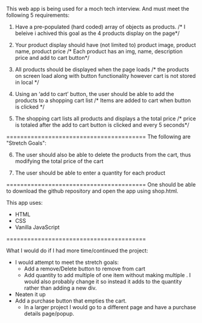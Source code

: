 This web app is being used for a moch tech interview. And must meet the following 5 requirements:

1. Have a pre-populated (hard coded) array of objects as products.
/* I beleive i achived this goal as the 4 products display on the page*/

2. Your product display should have (not limited to) product image,
product name, product price
/* Each product has an img, name, description price and add to cart button*/

3. All products should be displayed when the page loads
/* the products on screen load along with button functionality however cart is not stored in local */

4. Using an ‘add to cart’ button, the user should be able to add the
products to a shopping cart list
/* Items are added to cart when button is clicked */

5. The shopping cart lists all products and displays a the total price
/* price is totaled after the add to cart button is clicked and every 5 seconds*/


========================================
The following are "Stretch Goals":

6. The user should also be able to delete the products from the cart, thus
modifying the total price of the cart


7. The user should be able to enter a quantity for each product


========================================
One should be able to download the github repository and open the app using shop.html.

This app uses:
- HTML
- CSS
- Vanilla JavaScript

========================================

What I would do if I had more time/continued the project:
- I would attempt to meet the stretch goals:
    + Add a remove/Delete button to remove from cart
    + Add quantity to add multiple of one item without making multiple <divs>. I would also probably change it so instead it adds to the quantity rather than adding a new div.
- Neaten it up
- Add a purchase button that empties the cart.
    + In a larger project I would go to a different page and have a purchase details page/popup.
